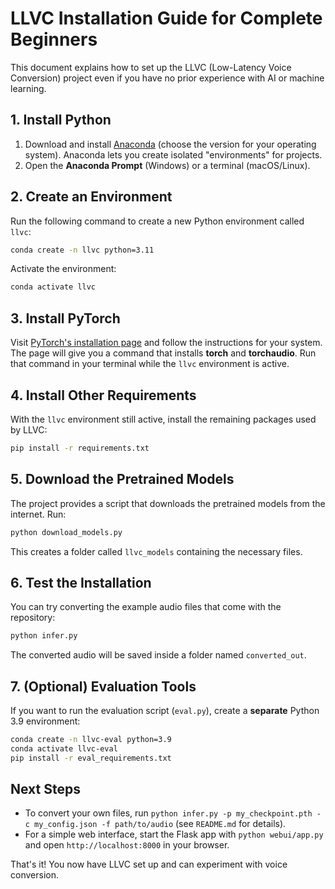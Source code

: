 # LLVC Installation Guide for Complete Beginners

This document explains how to set up the LLVC (Low-Latency Voice Conversion) project even if you have no prior experience with AI or machine learning.

## 1. Install Python

1. Download and install [Anaconda](https://www.anaconda.com/download) (choose the version for your operating system). Anaconda lets you create isolated "environments" for projects.
2. Open the **Anaconda Prompt** (Windows) or a terminal (macOS/Linux).

## 2. Create an Environment

Run the following command to create a new Python environment called `llvc`:

```bash
conda create -n llvc python=3.11
```

Activate the environment:

```bash
conda activate llvc
```

## 3. Install PyTorch

Visit [PyTorch's installation page](https://pytorch.org/get-started/locally/) and follow the instructions for your system. The page will give you a command that installs **torch** and **torchaudio**. Run that command in your terminal while the `llvc` environment is active.

## 4. Install Other Requirements

With the `llvc` environment still active, install the remaining packages used by LLVC:

```bash
pip install -r requirements.txt
```

## 5. Download the Pretrained Models

The project provides a script that downloads the pretrained models from the internet. Run:

```bash
python download_models.py
```

This creates a folder called `llvc_models` containing the necessary files.

## 6. Test the Installation

You can try converting the example audio files that come with the repository:

```bash
python infer.py
```

The converted audio will be saved inside a folder named `converted_out`.

## 7. (Optional) Evaluation Tools

If you want to run the evaluation script (`eval.py`), create a **separate** Python 3.9 environment:

```bash
conda create -n llvc-eval python=3.9
conda activate llvc-eval
pip install -r eval_requirements.txt
```

## Next Steps

* To convert your own files, run `python infer.py -p my_checkpoint.pth -c my_config.json -f path/to/audio` (see `README.md` for details).
* For a simple web interface, start the Flask app with `python webui/app.py` and open `http://localhost:8000` in your browser.

That's it! You now have LLVC set up and can experiment with voice conversion.
